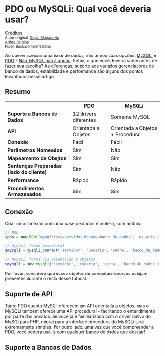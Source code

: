 PDO ou  MySQLi: Qual você deveria usar?
==============================================
Créditos<br/>
<small>Autor original: [Dejan Marjanovic](https://tutsplus.com/authors/dejan-marjanovic)<br/>[Artigo Original](https://code.tutsplus.com/tutorials/pdo-vs-mysqli-which-should-you-use--net-24059)<br/>Nível: Básico-Intermediário</small>

Ao querer acessar uma base de dados, nós temos duas opções: [MySQLi](http://www.php.net/manual/en/book.mysqli.php) e [PDO](http://www.php.net/manual/en/book.mysqli.php) - [Não, MySQL não é opção](http://php.net/manual/en/migration55.deprecated.php). Então, o que você deveria saber antes de fazer sua escolha? As diferenças, suporte aos variados gerenciadores de banco de dados, estabilidade e performance são alguns dos pontos levantados nesse artigo.

## Resumo
| |PDO|MySQLi|
|------|------|------|
|**Suporte a Bancos de Dados**|12 drivers diferentes|Somente MySQL|
|**API**|Orientada a Objetos|Orientada a Objetos + Procedural|
|**Conexão**|Fácil|Fácil|
|**Parâmetros Nomeados**|Sim|Não|
|**Mapeamento de Obejtos**|Sim|Sim|
|**Sentenças Preparadas (lado do cliente)**|Sim|Não|
|**Performance**|Rápido|Rápido|
|**Procedimentos Armazenados**|Sim|Sim|

## Conexão
Criar uma conexão com uma base de dados é moleza, com ambos:

```php
// PDO
$pdo = new PDO("mysql:host=servidor;dbname=banco_de_dados", 'usuario', 'senha');

// MySQLi, forma procedural
$mysqli = mysqli_connect('servidor', 'usuario', 'senha', 'banco_de_dados');

// MySQLi, forma via orientação a objetos
$mysqli = new mysqli('servidor', 'usuario', 'senha', 'banco_de_dados');
```

Por favor, considere que esses objetos de conexões/recursos estejam presentes durante o resto desse tutorial.

## Suporte de API
Tanto PDO quanto MySQli oferecem um API orientada a objetos, mas o MySQLi também oferece uma API procedural - facilitando o entendimento por parte dos novatos. Se você já é familiarizado com o driver nativo do MySQl para PHP, migrar para a interface procedural do MySQLi será extremamente simples. Por outro lado, uma vez que você compreender a PDO, você poderá usá-la com qualquer banco de dados que desejar!

## Suporte a Bancos de Dados